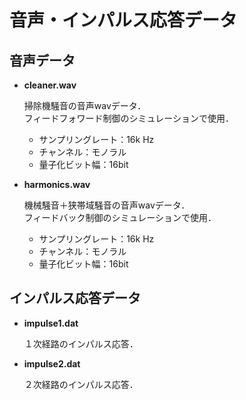 #  音声・インパルス応答データ

## 音声データ

- **cleaner.wav**

   掃除機騒音の音声wavデータ．  
   フィードフォワード制御のシミュレーションで使用．  
   - サンプリングレート：16k Hz  
   - チャンネル：モノラル
   - 量子化ビット幅：16bit
   
- **harmonics.wav**

   機械騒音＋狭帯域騒音の音声wavデータ．  
   フィードバック制御のシミュレーションで使用．
   - サンプリングレート：16k Hz  
   - チャンネル：モノラル
   - 量子化ビット幅：16bit
   
## インパルス応答データ

- **impulse1.dat**

   １次経路のインパルス応答．
   
- **impulse2.dat**

   ２次経路のインパルス応答．
   
   
